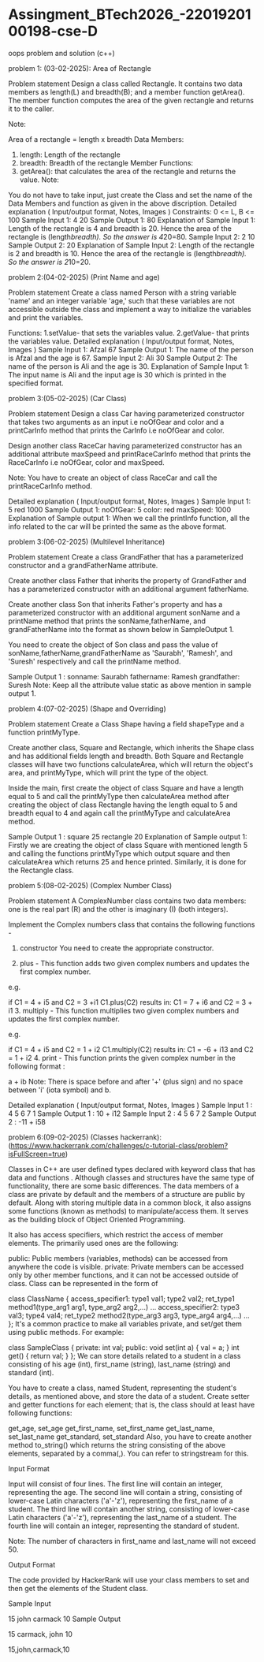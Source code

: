 # Assingment_BTech2026_-2201920100198-cse-D
oops problem and solution (c++)

problem 1: (03-02-2025): Area of Rectangle

Problem statement
Design a class called Rectangle. It contains two data members as length(L) and breadth(B); and a member function getArea(). The member function computes the area of the given rectangle and returns it to the caller.

Note:

Area of a rectangle = length x breadth
Data Members:
1. length: Length of the rectangle
2. breadth: Breadth of the rectangle 
Member Functions:
1. getArea(): that calculates the area of the rectangle and returns the value.
Note:

You do not have to take input, just create the Class and set the name of the Data Members and function as given in the above discription.
Detailed explanation ( Input/output format, Notes, Images )
Constraints:
0 <= L, B <= 100
Sample Input 1:
4 20
Sample Output 1:
80
Explanation of Sample Input 1:
Length of the rectangle is 4 and breadth is 20. 
Hence the area of the rectangle is (length*breadth). 
So the answer is 4*20=80.
Sample Input 2:
2 10
Sample Output 2:
20
Explanation of Sample Input 2:
Length of the rectangle is 2 and breadth is 10. 
Hence the area of the rectangle is (length*breadth). 
So the answer is 2*10=20.



problem 2:(04-02-2025)  (Print Name and age)

Problem statement
Create a class named Person with a string variable 'name' and an integer variable 'age,' such that these variables are not accessible outside the class and implement a way to initialize the variables and print the variables.

Functions: 1.setValue- that sets the variables value. 2.getValue- that prints the variables value.
Detailed explanation ( Input/output format, Notes, Images )
Sample Input 1:
Afzal
67
Sample Output 1:
The name of the person is Afzal and the age is 67.
Sample Input 2:
Ali
30
Sample Output 2:
The name of the person is Ali and the age is 30.
Explanation of Sample Input 1:
The input name is Ali and the input age is 30 which is printed in the specified format.

problem 3:(05-02-2025)  (Car Class)

Problem statement
Design a class Car having parameterized constructor that takes two arguments as an input i.e noOfGear and color and a printCarInfo method that prints the CarInfo i.e noOfGear and color.

Design another class RaceCar having parameterized constructor has an additional attribute maxSpeed and printRaceCarInfo method that prints the RaceCarInfo i.e noOfGear, color and maxSpeed.

Note: You have to create an object of class RaceCar and call the printRaceCarInfo method.

Detailed explanation ( Input/output format, Notes, Images )
Sample Input 1:
5
red
1000
Sample Output 1:
noOfGear: 5
color: red
maxSpeed: 1000
Explanation of Sample output 1:
When we call the printInfo function, all the info related to the car will be printed the same as the above format.

problem 3:(06-02-2025)  (Multilevel Inheritance)

Problem statement
Create a class GrandFather that has a parameterized constructor and a grandFatherName attribute.

Create another class Father that inherits the property of GrandFather and has a parameterized constructor with an additional argument fatherName.

Create another class Son that inherits Father's property and has a parameterized constructor with an additional argument sonName and a printName method that prints the sonName,fatherName, and grandFatherName into the format as shown below in SampleOutput 1.

You need to create the object of Son class and pass the value of sonName,fatherName,grandFatherName as 'Saurabh', 'Ramesh', and 'Suresh' respectively and call the printName method.

Sample Output 1 :
sonname:  Saurabh
fathername:  Ramesh
grandfather:  Suresh
Note:
Keep all the attribute value static as  above mention in sample output 1.


problem 4:(07-02-2025)  (Shape and Overriding)

Problem statement
Create a Class Shape having a field shapeType and a function printMyType.

Create another class, Square and Rectangle, which inherits the Shape class and has additional fields length and breadth. Both Square and Rectangle classes will have two functions calculateArea, which will return the object's area, and printMyType, which will print the type of the object.

Inside the main, first create the object of class Square and have a length equal to 5 and call the printMyType then calculateArea method after creating the object of class Rectangle having the length equal to 5 and breadth equal to 4 and again call the printMyType and calculateArea method.

Sample Output 1 :
square
25
rectangle
20
Explanation of Sample output 1:
Firstly we are creating the object of class Square with mentioned length 5 and calling the functions printMyType which output square and then calculateArea which returns 25 and hence printed. Similarly, it is done for the Rectangle class.


problem 5:(08-02-2025)  (Complex Number Class)

Problem statement
A ComplexNumber class contains two data members: one is the real part (R) and the other is imaginary (I) (both integers).

Implement the Complex numbers class that contains the following functions -

1. constructor
You need to create the appropriate constructor.

2. plus -
This function adds two given complex numbers and updates the first complex number.

e.g.

if C1 = 4 + i5 and C2 = 3 +i1
C1.plus(C2) results in: 
C1 = 7 + i6 and C2 = 3 + i1
3. multiply -
This function multiplies two given complex numbers and updates the first complex number.

e.g.

if C1 = 4 + i5 and C2 = 1 + i2
C1.multiply(C2) results in: 
C1 = -6 + i13 and C2 = 1 + i2
4. print -
This function prints the given complex number in the following format :

a + ib
Note: There is space before and after '+' (plus sign) and no space between 'i' (iota symbol) and b.

Detailed explanation ( Input/output format, Notes, Images )
Sample Input 1 :
4 5
6 7
1
Sample Output 1 :
10 + i12
Sample Input 2 :
4 5
6 7
2
Sample Output 2 :
-11 + i58


problem 6:(09-02-2025)  (Classes   hackerrank):(https://www.hackerrank.com/challenges/c-tutorial-class/problem?isFullScreen=true)

Classes in C++ are user defined types declared with keyword class that has data and functions . Although classes and structures have the same type of functionality, there are some basic differences. The data members of a class are private by default and the members of a structure are public by default. Along with storing multiple data in a common block, it also assigns some functions (known as methods) to manipulate/access them. It serves as the building block of Object Oriented Programming.

It also has access specifiers, which restrict the access of member elements. The primarily used ones are the following:

public: Public members (variables, methods) can be accessed from anywhere the code is visible.
private: Private members can be accessed only by other member functions, and it can not be accessed outside of class.
Class can be represented in the form of

class ClassName {
    access_specifier1:
        type1 val1;
        type2 val2;
        ret_type1 method1(type_arg1 arg1, type_arg2 arg2,...)
        ...
    access_specifier2:
        type3 val3;
        type4 val4;
        ret_type2 method2(type_arg3 arg3, type_arg4 arg4,...)
        ...
};
It's a common practice to make all variables private, and set/get them using public methods. For example:

class SampleClass {
    private:
        int val;
    public:
        void set(int a) {
            val = a;
        }
        int get() {
            return val;
        }
};
We can store details related to a student in a class consisting of his age (int), first_name (string), last_name (string) and standard (int).

You have to create a class, named Student, representing the student's details, as mentioned above, and store the data of a student. Create setter and getter functions for each element; that is, the class should at least have following functions:

get_age, set_age
get_first_name, set_first_name
get_last_name, set_last_name
get_standard, set_standard
Also, you have to create another method to_string() which returns the string consisting of the above elements, separated by a comma(,). You can refer to stringstream for this.

Input Format

Input will consist of four lines.
The first line will contain an integer, representing the age. The second line will contain a string, consisting of lower-case Latin characters ('a'-'z'), representing the first_name of a student.
The third line will contain another string, consisting of lower-case Latin characters ('a'-'z'), representing the last_name of a student.
The fourth line will contain an integer, representing the standard of student.

Note: The number of characters in first_name and last_name will not exceed 50.

Output Format

The code provided by HackerRank will use your class members to set and then get the elements of the Student class.

Sample Input

15
john
carmack
10
Sample Output

15
carmack, john
10

15,john,carmack,10
